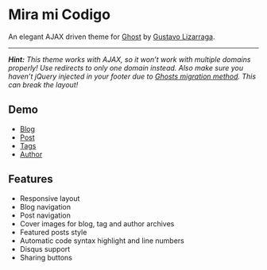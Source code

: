 # Mira mi Codigo

An elegant AJAX driven theme for [Ghost](http://github.com/tryghost/ghost/) by [Gustavo Lizarraga](http://www.gustavolizarraga.com/).

***

_**Hint:** This theme works with AJAX, so it won’t work with multiple domains properly! Use redirects to only one domain instead. Also make sure you haven’t jQuery injected in your footer due to [Ghosts migration method](http://dev.ghost.org/no-more-jquery/). This can break the layout!_

## Demo

* [Blog](http://miramicodigo.com)
* [Post](http://miramicodigo.com)
* [Tags](http://miramicodigo.com/tag/)
* [Author](http://miramicodigo.com/author/gusn8)

## Features

* Responsive layout
* Blog navigation
* Post navigation
* Cover images for blog, tag and author archives
* Featured posts style
* Automatic code syntax highlight and line numbers
* Disqus support
* Sharing buttons